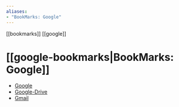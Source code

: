 ```yaml
---
aliases: 
- "BookMarks: Google"
---
```


[[bookmarks]] [[google]]

# [[google-bookmarks|BookMarks: Google]] 

- [Google](https://google.com)
- [Google-Drive](https://drive.google.com/) 
- [Gmail](https://mail.google.com/)
